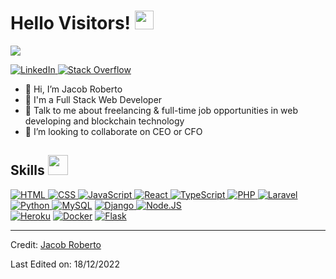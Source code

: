 <h1> Hello Visitors! <img src = "https://raw.githubusercontent.com/MartinHeinz/MartinHeinz/master/wave.gif" width = 30px> </h1>
<p align='center'>
</p>

<p>
  <a href="https://github.com/DenverCoder1/readme-typing-svg"><img src="https://readme-typing-svg.herokuapp.com?&font=IBM+Plex+Sans&color=abcdef&size=20&lines=Welcome+to+my+GitHub+Profile!;I'm+a+Web+developer;I'm+a+Blockchain+expert" /></a>
</p>

   <a href="https://www.linkedin.com/in/jacob-roberto-805001106/" target="_blank">
    <img alt="LinkedIn" src="https://img.shields.io/badge/LinkedIn-0077B5?style=for-the-badge&logo=linkedin&logoColor=white">
  </a>   
   <a href="https://stackoverflow.com/users/19656840/jacob-roberto" target="_blank">
    <img alt="Stack Overflow" src="https://img.shields.io/badge/Stack_Overflow-FE7A16?style=for-the-badge&logo=stack-overflow&logoColor=white">
  </a>  

- 👋 Hi, I’m Jacob Roberto
- 💼 I'm a Full Stack Web Developer
- 💬 Talk to me about freelancing & full-time job opportunities in web developing and blockchain technology
- 👯 I’m looking to collaborate on CEO or CFO

<h2> Skills <img src = "https://media2.giphy.com/media/QssGEmpkyEOhBCb7e1/giphy.gif?cid=ecf05e47a0n3gi1bfqntqmob8g9aid1oyj2wr3ds3mg700bl&rid=giphy.gif" width = 32px> </h2>
<a href="https://www.html.com" target="_blank"> 
    <img alt="HTML" src="https://img.shields.io/badge/1-HTML-brightgreen">
  </a>

   <a href="https://www.css.org" target="_blank">
    <img alt="CSS" src="https://img.shields.io/badge/2-CSS-yellowgreen">
  </a>

   <a href="https://javascript.org/" target="_blank">
    <img alt="JavaScript" src="https://img.shields.io/badge/3-JavaScript-red">
  </a>

   <a href="https://react.org/" target="_blank">
    <img alt="React" src="https://img.shields.io/badge/4-React-lightblue">
  </a>

   <a href="https://tyepscript.org/" target="_blank">
    <img alt="TypeScript" src="https://img.shields.io/badge/5-TypeScript-blue">
  </a>

   <a href="https://php.org/" target="_blank">
    <img alt="PHP" src="https://img.shields.io/badge/6-PHP-lightgrey">
  </a>

   <a href="https://laravel.com/" target="_blank">
    <img alt="Laravel" src="https://img.shields.io/badge/7-Laravel-red">
  </a>

   <a href="https://python.io/" target="_blank">
    <img alt="Python" src="https://img.shields.io/badge/8-Python-green">
  </a>
<a href="https://www.mysql.com/"><img alt="MySQL" src="https://img.shields.io/badge/9-MySQL-yellow"></a>

   <a href="https://Django.org/" target="_blank">
    <img alt="Django" src="https://img.shields.io/badge/10-Django-red">
  </a>
   <a href="https://node.org/" target="_blank">
    <img alt="Node.JS" src="https://img.shields.io/badge/11-Node-green">
  </a>
  <br>
<a href="https://www.heroku.com/"><img alt="Heroku" src="https://img.shields.io/badge/Heroku-430098?style=for-the-badge&logo=heroku&logoColor=white"></a>
<a href="https://www.docker.com/"><img alt="Docker" src="https://img.shields.io/badge/Docker-2CA5E0?style=for-the-badge&logo=docker&logoColor=white"></a>
<a href="https://www.flask.com/"><img alt="Flask" src="https://img.shields.io/badge/Flask-000000?style=for-the-badge&logo=flask&logoColor=white"></a>


<br/>

----------------------------------------------------------------------
Credit: [Jacob Roberto](https://github.com/web3-king)

Last Edited on: 18/12/2022
